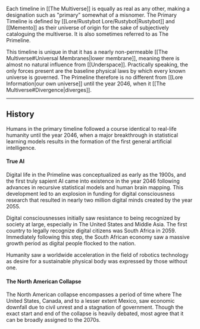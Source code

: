 Each timeline in [[The Multiverse]] is equally as real as any other, making a designation such as "primary" somewhat of a misnomer. The Primary Timeline is defined by [[Lore/Rustybot Lore/Rustybot|Rustybot]] and [[Memento]] as their universe of origin for the sake of subjectively cataloguing the multiverse. It is also sometimes referred to as The Primeline.

This timeline is unique in that it has a nearly non-permeable [[The Multiverse#Universal Membranes|lower membrane]], meaning there is almost no natural influence from [[Underspace]]. Practically speaking, the only forces present are the baseline physical laws by which every known universe is governed. The Primeline therefore is no different from [[Lore Information|our own universe]] until the year 2046, when it [[The Multiverse#Divergence|diverges]].

---
## History

Humans in the primary timeline followed a course identical to real-life humanity until the year 2046, when a major breakthrough in statistical learning models results in the formation of the first general artificial intelligence.
#### True AI
Digital life in the Primeline was conceptualized as early as the 1900s, and the first truly sapient AI came into existence in the year 2046 following advances in recursive statistical models and human brain mapping. This development led to an explosion in funding for digital consciousness research that resulted in nearly two million digital minds created by the year 2055.

Digital consciousnesses initially saw resistance to being recognized by society at large, especially in The United States and Middle Asia. The first country to legally recognize digital citizens was South Africa in 2059. Immediately following this step, the South African economy saw a massive growth period as digital people flocked to the nation.

Humanity saw a worldwide acceleration in the field of robotics technology as desire for a sustainable physical body was expressed by those without one. 
#### The North American Collapse
The North American collapse encompasses a period of time where The United States, Canada, and to a lesser extent Mexico, saw economic downfall due to civil unrest and a stagnation of government. Though the exact start and end of the collapse is heavily debated, most agree that it can be broadly assigned to the 2070s.